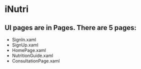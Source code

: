 # iNutri

## UI pages are in Pages. There are 5 pages:
  * SignIn.xaml
  * SignUp.xaml
  * HomePage.xaml
  * NutritionGuide.xaml
  * ConsultationPage.xaml